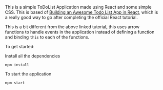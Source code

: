 This is a simple ToDoList Application made using React and some simple CSS. This is based of [Building an Awesome Todo List App in React](https://www.kirupa.com/react/simple_todo_app_react.htm), which is a really good way to go after completing the official React tutorial.

This is a bit different from the above linked tutorial, this uses arrow functions to handle events in the application instead of defining a function and binding `this` to each of the functions.

To get started:

Install all the dependencies

`npm install`

To start the application

`npm start`
